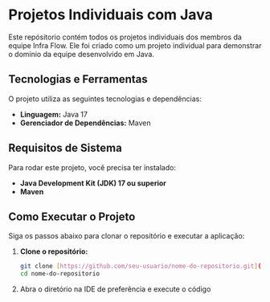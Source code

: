 # Projetos Individuais com Java

Este repósitorio contém todos os projetos individuais dos membros da equipe Infra Flow. Ele foi criado como um projeto individual para demonstrar o domínio da equipe desenvolvido em Java.


## Tecnologias e Ferramentas

O projeto utiliza as seguintes tecnologias e dependências:

* **Linguagem:** Java 17
* **Gerenciador de Dependências:** Maven


## Requisitos de Sistema

Para rodar este projeto, você precisa ter instalado:

* **Java Development Kit (JDK) 17 ou superior**
* **Maven**


## Como Executar o Projeto

Siga os passos abaixo para clonar o repositório e executar a aplicação:

1.  **Clone o repositório:**
    ```bash
    git clone [https://github.com/seu-usuario/nome-do-repositorio.git](https://github.com/seu-usuario/nome-do-repositorio.git)
    cd nome-do-repositorio
    ```


2. Abra o diretório na IDE de preferência e execute o código
